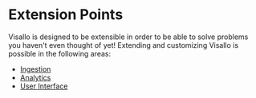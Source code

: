 # Extension Points

Visallo is designed to be extensible in order to be able to solve
problems you haven't even thought of yet! Extending and customizing
Visallo is possible in the following areas:

* [Ingestion](ingestion/index.md)
* [Analytics](analytics.md)
* [User Interface](front-end.md)
